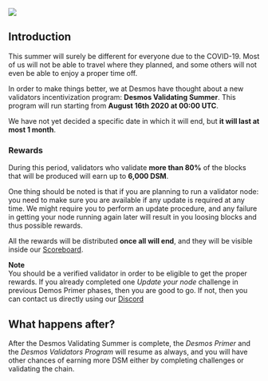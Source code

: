 ![](/assets/validating-summer.png)

## Introduction
This summer will surely be different for everyone due to the COVID-19. Most of us will not be able to travel where they planned, and some others will not even be able to enjoy a proper time off. 

In order to make things better, we at Desmos have thought about a new validators incentivization program: **Desmos Validating Summer**. This program will run starting from **August 16th 2020 at 00:00 UTC**. 

We have not yet decided a specific date in which it will end, but **it will last at most 1 month**. 

### Rewards 
During this period, validators who validate **more than 80%** of the blocks that will be produced will earn up to **6,000 DSM**.

One thing should be noted is that if you are planning to run a validator node: you need to make sure you are available if any update is required at any time. We might require you to perform an update procedure, and any failure in getting your node running again later will result in you loosing blocks and thus possible rewards.  

All the rewards will be distributed **once all will end**, and they will be visible inside our [Scoreboard](https://primer.desmos.network/scoreboard.html). 

**Note**  
You should be a verified validator in order to be eligible to get the proper rewards. If you already completed one _Update your node_ challenge in previous Demos Primer phases, then you are good to go. If not, then you can contact us directly using our [Discord](https://discord.gg/yxPRGdq) 

## What happens after? 
After the Desmos Validating Summer is complete, the _Desmos Primer_ and the _Desmos Validators Program_ will resume as always, and you will have other chances of earning more DSM either by completing challenges or validating the chain. 

